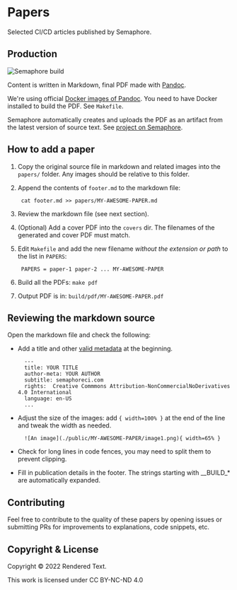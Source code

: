 # Papers

Selected CI/CD articles published by Semaphore.

## Production

![Semaphore build](https://semaphore-oss.semaphoreci.com/badges/papers.svg)

Content is written in Markdown, final PDF made with [Pandoc][pandoc].

We're using official [Docker images of Pandoc][pandoc-docker].
You need to have Docker installed to build the PDF. See `Makefile`.

Semaphore automatically creates and uploads the PDF as an artifact from the
latest version of source text. See [project on Semaphore][semaphore-project].

## How to add a paper

1. Copy the original source file in markdown and related images into the `papers/` folder.
Any images should be relative to this folder.
2. Append the contents of `footer.md` to the markdown file:

        cat footer.md >> papers/MY-AWESOME-PAPER.md

3. Review the markdown file (see next section).
4. (Optional) Add a cover PDF into the `covers` dir. The filenames of the generated and cover PDF must match.
5. Edit `Makefile` and add the new filename *without the extension or path* to the list in `PAPERS`:

        PAPERS = paper-1 paper-2 ... MY-AWESOME-PAPER

6. Build all the PDFs: `make pdf`
7. Output PDF is in: `build/pdf/MY-AWESOME-PAPER.pdf`

## Reviewing the markdown source

Open the markdown file and check the following:

- Add a title and other [valid metadata](https://pandoc.org/MANUAL.html#metadata-variables) at the beginning.

        ---
        title: YOUR TITLE
        author-meta: YOUR AUTHOR
        subtitle: semaphoreci.com
        rights:  Creative Commmons Attribution-NonCommercialNoDerivatives 4.0 International
        language: en-US
        ...

- Adjust the size of the images: add `{ width=100% }` at the end of the line and tweak the width as needed.

        ![An image](./public/MY-AWESOME-PAPER/image1.png){ width=65% }

- Check for long lines in code fences, you may need to split them to prevent clipping.
- Fill in publication details in the footer. The strings starting with \__BUILD\_* are automatically expanded.

## Contributing

Feel free to contribute to the quality of these papers by opening issues or
submitting PRs for improvements to explanations, code snippets, etc.

## Copyright & License

Copyright © 2022 Rendered Text.

This work is licensed under CC BY-NC-ND 4.0 <a href="https://creativecommons.org/licenses/by-nc-nd/4.0"><img height="16" style="margin-left: 3px;vertical-align:text-bottom;" src="https://search.creativecommons.org/static/img/cc_icon.svg" /><img height="16" style="margin-left: 3px;vertical-align:text-bottom;" src="https://search.creativecommons.org/static/img/cc-by_icon.svg" /><img height="16" style="margin-left: 3px;vertical-align:text-bottom;" src="https://search.creativecommons.org/static/img/cc-nc_icon.svg" /><img height="16" style="important;margin-left: 3px;vertical-align:text-bottom;" src="https://search.creativecommons.org/static/img/cc-nd_icon.svg" /></a>

[pandoc]: https://pandoc.org
[pandoc-docker]: https://github.com/pandoc/dockerfiles
[semaphore-project]: https://semaphore-oss.semaphoreci.com/projects/papers
